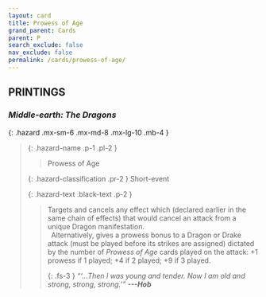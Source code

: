 ```yaml
---
layout: card
title: Prowess of Age
grand_parent: Cards
parent: P
search_exclude: false
nav_exclude: false
permalink: /cards/prowess-of-age/
---
```


## PRINTINGS


### _Middle-earth: The Dragons_

{: .hazard .mx-sm-6 .mx-md-8 .mx-lg-10 .mb-4 }
> {: .hazard-name .p-1 .pl-2 }
> > <div class="hazard-mp"></div>
> > <div class="card-name">Prowess of Age</div>
>
> {: .hazard-classification .pr-2 }
> Short-event
>
> {: .hazard-text .black-text .p-2 }
> > Targets and cancels any effect which (declared earlier in the same chain of effects) that would cancel an attack from a unique Dragon manifestation.  <br>&ensp;Alternatively, gives a prowess bonus to a Dragon or Drake attack (must be played before its strikes are assigned) dictated by the number of _Prowess of Age_ cards played on the attack: +1 prowess if 1 played; +4 if 2 played; +9 if 3 played. 
> > 
> > {: .fs-3 } 
> > _“‘...Then I was young and tender. Now I am old and strong, strong, strong.’”_ ***---&#65279;Hob*** 
>
